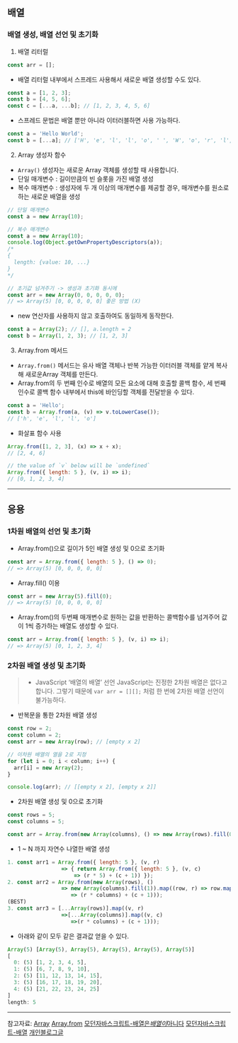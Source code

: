 ## 배열

### 배열 생성, 배열 선언 및 초기화

1. 배열 리터럴

```jsx
const arr = [];
```

- 배열 리터럴 내부에서 스프레드 사용해서 새로운 배열 생성할 수도 있다.

```jsx
const a = [1, 2, 3];
const b = [4, 5, 6];
const c = [...a, ...b]; // [1, 2, 3, 4, 5, 6]
```

- 스프레드 문법은 배열 뿐만 아니라 이터러블하면 사용 가능하다.

```jsx
const a = 'Hello World';
const b = [...a]; // ['H', 'e', 'l', 'l', 'o', ' ', 'W', 'o', 'r', 'l', 'd']
```

2. Array 생성자 함수

- `Array()` 생성자는 새로운 Array 객체를 생성할 때 사용합니다.
- 단일 매개변수 : 길이만큼의 빈 슬롯을 가진 배열 생성
- 복수 매개변수 : 생성자에 두 개 이상의 매개변수를 제공할 경우, 매개변수를 원소로 하는 새로운 배열을 생성

```jsx
// 단일 매개변수
const a = new Array(10);

// 복수 매개변수
const a = new Array(10);
console.log(Object.getOwnPropertyDescriptors(a));
/*
{
  length: {value: 10, ...}
}
*/

// 초기값 넘겨주기 -> 생성과 초기화 동시에
const arr = new Array(0, 0, 0, 0, 0);
// => Array(5) [0, 0, 0, 0, 0] 좋은 방법 (X)
```

- new 연산자를 사용하지 않고 호출하여도 동일하게 동작한다.

```jsx
const a = Array(2); // [], a.length = 2
const b = Array(1, 2, 3); // [1, 2, 3]
```

3. Array.from 메서드

- `Array.from()` 메서드는 유사 배열 객체나 반복 가능한 이터러블 객체를 얕게 복사해 새로운Array 객체를 만든다.
- Array.from의 두 번째 인수로 배열의 모든 요소에 대해 호출할 콜백 함수, 세 번째 인수로 콜백 함수 내부에서 this에 바인딩할 객체를 전달받을 수 있다.

```jsx
const a = 'Hello';
const b = Array.from(a, (v) => v.toLowerCase());
// ['h', 'e', 'l', 'l', 'o']
```

- 화살표 함수 사용

```jsx
Array.from([1, 2, 3], (x) => x + x);
// [2, 4, 6]

// the value of `v` below will be `undefined`
Array.from({ length: 5 }, (v, i) => i);
// [0, 1, 2, 3, 4]
```

---

## 응용

### 1차원 배열의 선언 및 초기화

- Array.from()으로 길이가 5인 배열 생성 및 0으로 초기화

```jsx
const arr = Array.from({ length: 5 }, () => 0);
// => Array(5) [0, 0, 0, 0, 0]
```

- Array.fill() 이용

```jsx
const arr = new Array(5).fill(0);
// => Array(5) [0, 0, 0, 0, 0]
```

- Array.from()의 두번째 매개변수로 원하는 값을 반환하는 콜백함수를 넘겨주어 값이 1씩 증가하는 배열도 생성할 수 있다.

```jsx
const arr = Array.from({ length: 5 }, (v, i) => i);
// => Array(5) [0, 1, 2, 3, 4]
```

### 2차원 배열 생성 및 초기화

> - JavaScript ‘배열의 배열’ 선언
>   JavaScript는 진정한 2차원 배열은 없다고합니다. 그렇기 때문에 `var arr = [][];` 처럼 한 번에 2차원 배열 선언이 불가능하다.

- 반복문을 통한 2차원 배열 생성

```jsx
const row = 2;
const column = 2;
const arr = new Array(row); // [empty x 2]

// 이차원 배열의 열을 2로 지정
for (let i = 0; i < column; i++) {
  arr[i] = new Array(2);
}

console.log(arr); // [[empty x 2], [empty x 2]]
```

- 2차원 배열 생성 및 0으로 초기화

```jsx
const rows = 5;
const columns = 5;

const arr = Array.from(new Array(columns), () => new Array(rows).fill(0));
```

- 1 ~ N 까지 자연수 나열한 배열 생성

```jsx
1. const arr1 = Array.from({ length: 5 }, (v, r)
                 => { return Array.from({ length: 5 }, (v, c)
                     => (r * 5) + (c + 1)) });
2. const arr2 = Array.from(new Array(rows), ()
                 => new Array(columns).fill(1)).map((row, r) => row.map((v, c)
                    => (r * columns) + (c + 1)));
(BEST)
3. const arr3 = [...Array(rows)].map((v, r)
                 =>[...Array(columns)].map((v, c)
                    =>(r * columns) + (c + 1)));
```

- 아래와 같이 모두 같은 결과값 얻을 수 있다.

```jsx
Array(5) [Array(5), Array(5), Array(5), Array(5), Array(5)]
[
  0: (5) [1, 2, 3, 4, 5],
  1: (5) [6, 7, 8, 9, 10],
  2: (5) [11, 12, 13, 14, 15],
  3: (5) [16, 17, 18, 19, 20],
  4: (5) [21, 22, 23, 24, 25]
]
length: 5
```

---

참고자료:
[Array](https://developer.mozilla.org/ko/docs/Web/JavaScript/Reference/Global_Objects/Array#%EC%83%9D%EC%84%B1%EC%9E%90)
[Array.from](https://developer.mozilla.org/ko/docs/Web/JavaScript/Reference/Global_Objects/Array/from)
[모던자바스크립트-배열은*배열이*아니다](https://poiemaweb.com/js-array-is-not-arrray)
[모던자바스크립트-배열](https://poiemaweb.com/js-array)
[개인블로그글](https://velog.io/@minukbak/301)
